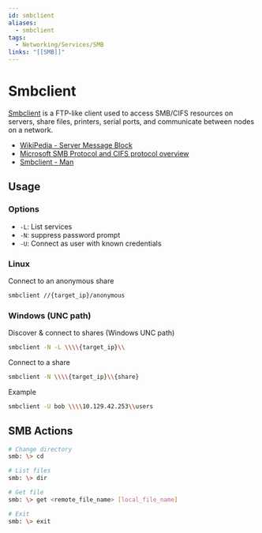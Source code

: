 ```yaml
---
id: smbclient
aliases:
  - smbclient
tags:
  - Networking/Services/SMB
links: "[[SMB]]"
---
```


# Smbclient

[Smbclient](https://www.samba.org/samba/docs/current/man-html/smbclient.1.html)
is a FTP-like client used to access SMB/CIFS resources on servers, share files,
printers, serial ports, and communicate between nodes on a network.

- [WikiPedia - Server Message Block](https://en.wikipedia.org/wiki/Server_Message_Block)
- [Microsoft SMB Protocol and CIFS protocol overview](https://learn.microsoft.com/en-us/windows/win32/fileio/microsoft-smb-protocol-and-cifs-protocol-overview)
- [Smbclient - Man](https://www.samba.org/samba/docs/current/man-html/smbclient.1.html)

<!-- Usage {{{-->
## Usage

### Options

- `-L`: List services
- `-N`: suppress password prompt
- `-U`: Connect as user with known credentials

### Linux

Connect to an anonymous share

```sh
smbclient //{target_ip}/anonymous
```

### Windows (UNC path)

Discover & connect to shares (Windows UNC path)

```sh
smbclient -N -L \\\\{target_ip}\\
```

Connect to a share

```sh
smbclient -N \\\\{target_ip}\\{share}
```

Example

```sh
smbclient -U bob \\\\10.129.42.253\\users
```
<!-- }}} -->

<!-- SMB Actions {{{-->
## SMB Actions

```sh
# Change directory
smb: \> cd

# List files
smb: \> dir

# Get file
smb: \> get <remote_file_name> [local_file_name]

# Exit
smb: \> exit
```
<!-- }}} -->
